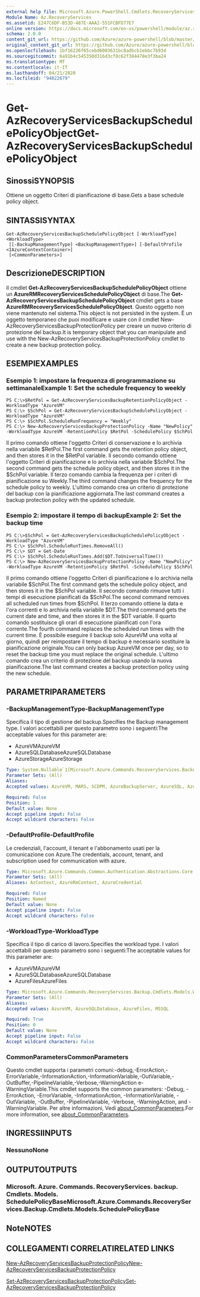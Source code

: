 ```yaml
---
external help file: Microsoft.Azure.PowerShell.Cmdlets.RecoveryServices.Backup.dll-Help.xml
Module Name: Az.RecoveryServices
ms.assetid: E247C6DF-B53D-487E-AAA2-551FCBFD77E7
online version: https://docs.microsoft.com/en-us/powershell/module/az.recoveryservices/get-azrecoveryservicesbackupschedulepolicyobject
schema: 2.0.0
content_git_url: https://github.com/Azure/azure-powershell/blob/master/src/RecoveryServices/RecoveryServices/help/Get-AzRecoveryServicesBackupSchedulePolicyObject.md
original_content_git_url: https://github.com/Azure/azure-powershell/blob/master/src/RecoveryServices/RecoveryServices/help/Get-AzRecoveryServicesBackupSchedulePolicyObject.md
ms.openlocfilehash: 1bf16226f65cebd6003631bc8adbcb1ebbc7b93d
ms.sourcegitcommit: 6a91b4c545350d316d3cf8c62f384478e3f3ba24
ms.translationtype: MT
ms.contentlocale: it-IT
ms.lasthandoff: 04/21/2020
ms.locfileid: "94022679"
---
```

# <span data-ttu-id="591aa-101">Get-AzRecoveryServicesBackupSchedulePolicyObject</span><span class="sxs-lookup"><span data-stu-id="591aa-101">Get-AzRecoveryServicesBackupSchedulePolicyObject</span></span>

## <span data-ttu-id="591aa-102">Sinossi</span><span class="sxs-lookup"><span data-stu-id="591aa-102">SYNOPSIS</span></span>
<span data-ttu-id="591aa-103">Ottiene un oggetto Criteri di pianificazione di base.</span><span class="sxs-lookup"><span data-stu-id="591aa-103">Gets a base schedule policy object.</span></span>

## <span data-ttu-id="591aa-104">SINTASSI</span><span class="sxs-lookup"><span data-stu-id="591aa-104">SYNTAX</span></span>

```
Get-AzRecoveryServicesBackupSchedulePolicyObject [-WorkloadType] <WorkloadType>
 [[-BackupManagementType] <BackupManagementType>] [-DefaultProfile <IAzureContextContainer>]
 [<CommonParameters>]
```

## <span data-ttu-id="591aa-105">Descrizione</span><span class="sxs-lookup"><span data-stu-id="591aa-105">DESCRIPTION</span></span>
<span data-ttu-id="591aa-106">Il cmdlet **Get-AzRecoveryServicesBackupSchedulePolicyObject** ottiene un **AzureRMRecoveryServicesSchedulePolicyObject** di base.</span><span class="sxs-lookup"><span data-stu-id="591aa-106">The **Get-AzRecoveryServicesBackupSchedulePolicyObject** cmdlet gets a base **AzureRMRecoveryServicesSchedulePolicyObject**.</span></span>
<span data-ttu-id="591aa-107">Questo oggetto non viene mantenuto nel sistema.</span><span class="sxs-lookup"><span data-stu-id="591aa-107">This object is not persisted in the system.</span></span>
<span data-ttu-id="591aa-108">È un oggetto temporaneo che puoi modificare e usare con il cmdlet New-AzRecoveryServicesBackupProtectionPolicy per creare un nuovo criterio di protezione del backup.</span><span class="sxs-lookup"><span data-stu-id="591aa-108">It is temporary object that you can manipulate and use with the New-AzRecoveryServicesBackupProtectionPolicy cmdlet to create a new backup protection policy.</span></span>

## <span data-ttu-id="591aa-109">ESEMPI</span><span class="sxs-lookup"><span data-stu-id="591aa-109">EXAMPLES</span></span>

### <span data-ttu-id="591aa-110">Esempio 1: impostare la frequenza di programmazione su settimanale</span><span class="sxs-lookup"><span data-stu-id="591aa-110">Example 1: Set the schedule frequency to weekly</span></span>
```
PS C:\>$RetPol = Get-AzRecoveryServicesBackupRetentionPolicyObject -WorkloadType "AzureVM" 
PS C:\> $SchPol = Get-AzRecoveryServicesBackupSchedulePolicyObject -WorkloadType "AzureVM" 
PS C:\> $SchPol.ScheduleRunFrequency = "Weekly"
PS C:\> New-AzRecoveryServicesBackupProtectionPolicy -Name "NewPolicy" -WorkloadType AzureVM -RetentionPolicy $RetPol -SchedulePolicy $SchPol
```

<span data-ttu-id="591aa-111">Il primo comando ottiene l'oggetto Criteri di conservazione e lo archivia nella variabile $RetPol.</span><span class="sxs-lookup"><span data-stu-id="591aa-111">The first command gets the retention policy object, and then stores it in the $RetPol variable.</span></span>
<span data-ttu-id="591aa-112">Il secondo comando ottiene l'oggetto Criteri di pianificazione e lo archivia nella variabile $SchPol.</span><span class="sxs-lookup"><span data-stu-id="591aa-112">The second command gets the schedule policy object, and then stores it in the $SchPol variable.</span></span>
<span data-ttu-id="591aa-113">Il terzo comando cambia la frequenza per i criteri di pianificazione su Weekly.</span><span class="sxs-lookup"><span data-stu-id="591aa-113">The third command changes the frequency for the schedule policy to weekly.</span></span>
<span data-ttu-id="591aa-114">L'ultimo comando crea un criterio di protezione del backup con la pianificazione aggiornata.</span><span class="sxs-lookup"><span data-stu-id="591aa-114">The last command creates a backup protection policy with the updated schedule.</span></span>

### <span data-ttu-id="591aa-115">Esempio 2: impostare il tempo di backup</span><span class="sxs-lookup"><span data-stu-id="591aa-115">Example 2: Set the backup time</span></span>
```
PS C:\>$SchPol = Get-AzRecoveryServicesBackupSchedulePolicyObject -WorkloadType "AzureVM" 
PS C:\> $SchPol.ScheduleRunTimes.RemoveAll()
PS C:\> $DT = Get-Date
PS C:\> $SchPol.ScheduleRunTimes.Add($DT.ToUniversalTime())
PS C:\> New-AzRecoveryServicesBackupProtectionPolicy -Name "NewPolicy" -WorkloadType AzureVM -RetentionPolicy $RetPol -SchedulePolicy $SchPol
```

<span data-ttu-id="591aa-116">Il primo comando ottiene l'oggetto Criteri di pianificazione e lo archivia nella variabile $SchPol.</span><span class="sxs-lookup"><span data-stu-id="591aa-116">The first command gets the schedule policy object, and then stores it in the $SchPol variable.</span></span>
<span data-ttu-id="591aa-117">Il secondo comando rimuove tutti i tempi di esecuzione pianificati da $SchPol.</span><span class="sxs-lookup"><span data-stu-id="591aa-117">The second command removes all scheduled run times from $SchPol.</span></span>
<span data-ttu-id="591aa-118">Il terzo comando ottiene la data e l'ora correnti e lo archivia nella variabile $DT.</span><span class="sxs-lookup"><span data-stu-id="591aa-118">The third command gets the current date and time, and then stores it in the $DT variable.</span></span>
<span data-ttu-id="591aa-119">Il quarto comando sostituisce gli orari di esecuzione pianificati con l'ora corrente.</span><span class="sxs-lookup"><span data-stu-id="591aa-119">The fourth command replaces the scheduled run times with the current time.</span></span>
<span data-ttu-id="591aa-120">È possibile eseguire il backup solo AzureVM una volta al giorno, quindi per reimpostare il tempo di backup è necessario sostituire la pianificazione originale.</span><span class="sxs-lookup"><span data-stu-id="591aa-120">You can only backup AzureVM once per day, so to reset the backup time you must replace the original schedule.</span></span>
<span data-ttu-id="591aa-121">L'ultimo comando crea un criterio di protezione del backup usando la nuova pianificazione.</span><span class="sxs-lookup"><span data-stu-id="591aa-121">The last command creates a backup protection policy using the new schedule.</span></span>

## <span data-ttu-id="591aa-122">PARAMETRI</span><span class="sxs-lookup"><span data-stu-id="591aa-122">PARAMETERS</span></span>

### <span data-ttu-id="591aa-123">-BackupManagementType</span><span class="sxs-lookup"><span data-stu-id="591aa-123">-BackupManagementType</span></span>
<span data-ttu-id="591aa-124">Specifica il tipo di gestione del backup.</span><span class="sxs-lookup"><span data-stu-id="591aa-124">Specifies the Backup management type.</span></span>
<span data-ttu-id="591aa-125">I valori accettabili per questo parametro sono i seguenti:</span><span class="sxs-lookup"><span data-stu-id="591aa-125">The acceptable values for this parameter are:</span></span>
- <span data-ttu-id="591aa-126">AzureVM</span><span class="sxs-lookup"><span data-stu-id="591aa-126">AzureVM</span></span> 
- <span data-ttu-id="591aa-127">AzureSQLDatabase</span><span class="sxs-lookup"><span data-stu-id="591aa-127">AzureSQLDatabase</span></span>
- <span data-ttu-id="591aa-128">AzureStorage</span><span class="sxs-lookup"><span data-stu-id="591aa-128">AzureStorage</span></span>

```yaml
Type: System.Nullable`1[Microsoft.Azure.Commands.RecoveryServices.Backup.Cmdlets.Models.BackupManagementType]
Parameter Sets: (All)
Aliases:
Accepted values: AzureVM, MARS, SCDPM, AzureBackupServer, AzureSQL, AzureStorage, AzureWorkload

Required: False
Position: 1
Default value: None
Accept pipeline input: False
Accept wildcard characters: False
```

### <span data-ttu-id="591aa-129">-DefaultProfile</span><span class="sxs-lookup"><span data-stu-id="591aa-129">-DefaultProfile</span></span>
<span data-ttu-id="591aa-130">Le credenziali, l'account, il tenant e l'abbonamento usati per la comunicazione con Azure.</span><span class="sxs-lookup"><span data-stu-id="591aa-130">The credentials, account, tenant, and subscription used for communication with azure.</span></span>

```yaml
Type: Microsoft.Azure.Commands.Common.Authentication.Abstractions.Core.IAzureContextContainer
Parameter Sets: (All)
Aliases: AzContext, AzureRmContext, AzureCredential

Required: False
Position: Named
Default value: None
Accept pipeline input: False
Accept wildcard characters: False
```

### <span data-ttu-id="591aa-131">-WorkloadType</span><span class="sxs-lookup"><span data-stu-id="591aa-131">-WorkloadType</span></span>
<span data-ttu-id="591aa-132">Specifica il tipo di carico di lavoro.</span><span class="sxs-lookup"><span data-stu-id="591aa-132">Specifies the workload type.</span></span>
<span data-ttu-id="591aa-133">I valori accettabili per questo parametro sono i seguenti:</span><span class="sxs-lookup"><span data-stu-id="591aa-133">The acceptable values for this parameter are:</span></span>
- <span data-ttu-id="591aa-134">AzureVM</span><span class="sxs-lookup"><span data-stu-id="591aa-134">AzureVM</span></span> 
- <span data-ttu-id="591aa-135">AzureSQLDatabase</span><span class="sxs-lookup"><span data-stu-id="591aa-135">AzureSQLDatabase</span></span>
- <span data-ttu-id="591aa-136">AzureFiles</span><span class="sxs-lookup"><span data-stu-id="591aa-136">AzureFiles</span></span>

```yaml
Type: Microsoft.Azure.Commands.RecoveryServices.Backup.Cmdlets.Models.WorkloadType
Parameter Sets: (All)
Aliases:
Accepted values: AzureVM, AzureSQLDatabase, AzureFiles, MSSQL

Required: True
Position: 0
Default value: None
Accept pipeline input: False
Accept wildcard characters: False
```

### <span data-ttu-id="591aa-137">CommonParameters</span><span class="sxs-lookup"><span data-stu-id="591aa-137">CommonParameters</span></span>
<span data-ttu-id="591aa-138">Questo cmdlet supporta i parametri comuni:-debug,-ErrorAction,-ErrorVariable,-InformationAction,-InformationVariable,-OutVariable,-OutBuffer,-PipelineVariable,-Verbose,-WarningAction e-WarningVariable.</span><span class="sxs-lookup"><span data-stu-id="591aa-138">This cmdlet supports the common parameters: -Debug, -ErrorAction, -ErrorVariable, -InformationAction, -InformationVariable, -OutVariable, -OutBuffer, -PipelineVariable, -Verbose, -WarningAction, and -WarningVariable.</span></span> <span data-ttu-id="591aa-139">Per altre informazioni, Vedi [about_CommonParameters](http://go.microsoft.com/fwlink/?LinkID=113216).</span><span class="sxs-lookup"><span data-stu-id="591aa-139">For more information, see [about_CommonParameters](http://go.microsoft.com/fwlink/?LinkID=113216).</span></span>

## <span data-ttu-id="591aa-140">INGRESSI</span><span class="sxs-lookup"><span data-stu-id="591aa-140">INPUTS</span></span>

### <span data-ttu-id="591aa-141">Nessuno</span><span class="sxs-lookup"><span data-stu-id="591aa-141">None</span></span>

## <span data-ttu-id="591aa-142">OUTPUT</span><span class="sxs-lookup"><span data-stu-id="591aa-142">OUTPUTS</span></span>

### <span data-ttu-id="591aa-143">Microsoft. Azure. Commands. RecoveryServices. backup. Cmdlets. Models. SchedulePolicyBase</span><span class="sxs-lookup"><span data-stu-id="591aa-143">Microsoft.Azure.Commands.RecoveryServices.Backup.Cmdlets.Models.SchedulePolicyBase</span></span>

## <span data-ttu-id="591aa-144">Note</span><span class="sxs-lookup"><span data-stu-id="591aa-144">NOTES</span></span>

## <span data-ttu-id="591aa-145">COLLEGAMENTI CORRELATI</span><span class="sxs-lookup"><span data-stu-id="591aa-145">RELATED LINKS</span></span>

[<span data-ttu-id="591aa-146">New-AzRecoveryServicesBackupProtectionPolicy</span><span class="sxs-lookup"><span data-stu-id="591aa-146">New-AzRecoveryServicesBackupProtectionPolicy</span></span>](./New-AzRecoveryServicesBackupProtectionPolicy.md)

[<span data-ttu-id="591aa-147">Set-AzRecoveryServicesBackupProtectionPolicy</span><span class="sxs-lookup"><span data-stu-id="591aa-147">Set-AzRecoveryServicesBackupProtectionPolicy</span></span>](./Set-AzRecoveryServicesBackupProtectionPolicy.md)


